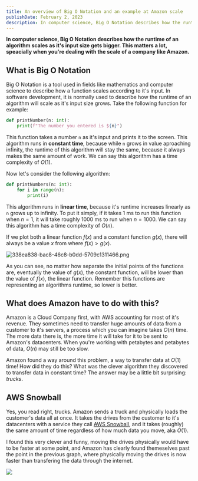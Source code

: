 ```yaml
---
title: An overview of Big O Notation and an example at Amazon scale
publishDate: February 2, 2023
description: In computer science, Big O Notation describes how the runtime of an algorithm scales as it's input size gets bigger. This matters a lot, speacially when you're dealing with the scale of a company like Amazon.
---
```


**In computer science, Big O Notation describes how the runtime of an algorithm scales as it's input size gets bigger. This matters a lot, speacially when you're dealing with the scale of a company like Amazon.**

## What is Big O Notation

Big O Notation is a tool used in fields like mathematics and computer science to describe how a function scales according to it's input. In software development, it is normally used to describe how the runtime of an algorithm will scale as it's input size grows. Take the following function for example:

```python
def printNumber(n: int):
    print(f"The number you entered is ${n}")
```

This function takes a number `n` as it's input and prints it to the screen. This algorithm runs in **constant time**, because while `n` grows in value aproaching infinity, the runtime of this algorithm will stay the same, because it always makes the same amount of work. We can say this algorithm has a time complexity of $O(1)$.

Now let's consider the following algorithm:

```python
def printNumbers(n: int):
    for i in range(n):
        print(i)
```

This algorithm runs in **linear time**, because it's runtime increases linearly as `n` grows up to infinity. To put it simply, if it takes 1 ms to run this function when $n=1$, it will take roughly 1000 ms to run when $n = 1000$. We can say this algorithm has a time complexity of $O(n)$.

If we plot both a linear function $f(x)$ and a constant function $g(x)$, there will always be a value $x$ from where $f(x) > g(x)$.

![338ea838-bac8-46c8-b0dd-5709c1311466.png](https://storage.googleapis.com/blog-axelpadilla.appspot.com/marktext%2Fimg%2F338ea838-bac8-46c8-b0dd-5709c1311466.png)

As you can see, no matter how separate the initial points of the functions are, eventually the value of $g(x)$, the constant function, will be lower than the value of $f(x)$, the linear function. Remember this functions are representing an algorithms runtime, so lower is better.

## What does Amazon have to do with this?

Amazon is a Cloud Company first, with AWS accounting for most of it's revenue. They sometimes need to transfer huge amounts of data from a customer to it's servers, a process which you can imagine takes $O(n)$ time. The more data there is, the more time it will take for it to be sent to Amazon's datacenters. When you're working with petabytes and petabytes of data, $O(n)$ may still be too slow.

Amazon found a way around this problem, a way to transfer data at $O(1)$ time! How did they do this? What was the clever algorithm they discovered to transfer data in constant time? The answer may be a little bit surprising: _trucks_.

## AWS Snowball

Yes, you read right, trucks. Amazon sends a truck and physically loads the customer's data all at once. It takes the drives from the customer to it's datacenters with a service they call [AWS Snowball](https://aws.amazon.com/snowball/), and it takes (roughly) the same amount of time regardless of how much data you move, aka $O(1)$.

I found this very clever and funny, moving the drives physically would have to be faster at some point, and Amazon has clearly found themeselves past the point in the previous graph, where physically moving the drives is now faster than transfering the data through the internet.

![](https://d1.awsstatic.com/cloud-storage/Storage/aws-snow-family-snowcone-snowball-snowmobile.a25e546daeb034621917b5350229456e525a1461.png)
